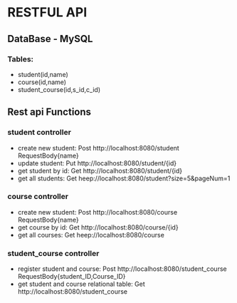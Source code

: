 # RESTFUL API
## DataBase - MySQL
### Tables:
* student(id,name)
* course(id,name)
* student_course(id,s_id,c_id)
## Rest api Functions
### student controller
* create new student: Post http://localhost:8080/student  
  RequestBody{name}
* update student: Put http://localhost:8080/student/{id}
* get student by id: Get http://localhost:8080/student/{id}
* get all students: Get heep://localhost:8080/student?size=5&pageNum=1
### course controller
* create new student: Post http://localhost:8080/course  
  RequestBody{name}
* get course by id: Get http://localhost:8080/course/{id}
* get all courses: Get heep://localhost:8080/course
### student_course controller
* register student and course: Post http://localhost:8080/student_course  
  RequestBody{student_ID,Course_ID}
* get student and course relational table: Get http://localhost:8080/student_course
